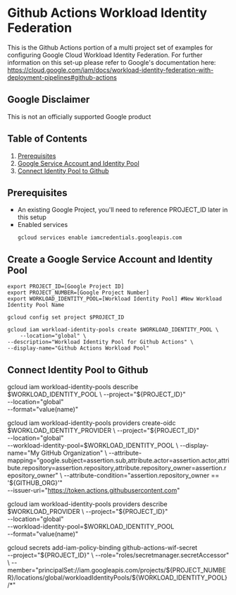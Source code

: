 # Github Actions Workload Identity Federation

This is the Github Actions portion of a multi project set of examples for configuring Google Cloud Workload Identity Federation. For further information on this set-up please refer to Google's documentation here: https://cloud.google.com/iam/docs/workload-identity-federation-with-deployment-pipelines#github-actions

## Google Disclaimer
This is not an officially supported Google product

## Table of Contents
1. [Prerequisites](https://github.com/dreardon/workload-identity-github#prerequisites)
1. [Google Service Account and Identity Pool](https://github.com/dreardon/workload-identity-github#create-a-google-service-account-and-identity-pool)
1. [Connect Identity Pool to Github](https://github.com/dreardon/workload-identity-github#connect-identity-pool-to-github)

## Prerequisites
<ul type="square"><li>An existing Google Project, you'll need to reference PROJECT_ID later in this setup</li>
<li>Enabled services</li>

```
gcloud services enable iamcredentials.googleapis.com
```
</ul>

## Create a Google Service Account and Identity Pool
```
export PROJECT_ID=[Google Project ID]
export PROJECT_NUMBER=[Google Project Number]
export WORKLOAD_IDENTITY_POOL=[Workload Identity Pool] #New Workload Identity Pool Name

gcloud config set project $PROJECT_ID

gcloud iam workload-identity-pools create $WORKLOAD_IDENTITY_POOL \
    --location="global" \
--description="Workload Identity Pool for Github Actions" \
--display-name="Github Actions Workload Pool"

```

## Connect Identity Pool to Github

gcloud iam workload-identity-pools describe $WORKLOAD_IDENTITY_POOL \
  --project="${PROJECT_ID}" \
  --location="global" \
  --format="value(name)"

gcloud iam workload-identity-pools providers create-oidc $WORKLOAD_IDENTITY_PROVIDER \
  --project="${PROJECT_ID}" \
  --location="global" \
  --workload-identity-pool=$WORKLOAD_IDENTITY_POOL \
  --display-name="My GitHub Organization" \
  --attribute-mapping="google.subject=assertion.sub,attribute.actor=assertion.actor,attribute.repository=assertion.repository,attribute.repository_owner=assertion.repository_owner" \
  --attribute-condition="assertion.repository_owner == '${GITHUB_ORG}'" \
  --issuer-uri="https://token.actions.githubusercontent.com"

gcloud iam workload-identity-pools providers describe $WORKLOAD_PROVIDER \
  --project="${PROJECT_ID}" \
  --location="global" \
  --workload-identity-pool=$WORKLOAD_IDENTITY_POOL \
  --format="value(name)"


gcloud secrets add-iam-policy-binding github-actions-wif-secret \
  --project="${PROJECT_ID}" \
  --role="roles/secretmanager.secretAccessor" \
  --member="principalSet://iam.googleapis.com/projects/${PROJECT_NUMBER}/locations/global/workloadIdentityPools/${WORKLOAD_IDENTITY_POOL}/*"

```